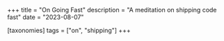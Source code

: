 +++
title = "On Going Fast"
description = "A meditation on shipping code fast"
date = "2023-08-07"

[taxonomies]
tags = ["on", "shipping"]
+++

